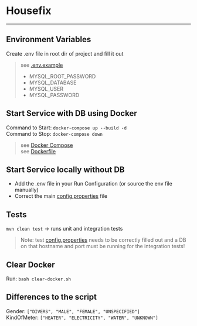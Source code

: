 # Housefix

___

## Environment Variables
Create .env file in root dir of project and fill it out
> see [.env.example](./.env.example)
> - MYSQL_ROOT_PASSWORD
> - MYSQL_DATABASE
> - MYSQL_USER
> - MYSQL_PASSWORD

## Start Service with DB using Docker
Command to Start: `docker-compose up --build -d`\
Command to Stop: `docker-compose down`
> see [Docker Compose](./docker-compose.yml)\
> see [Dockerfile](./Dockerfile)

## Start Service locally without DB
- Add the .env file in your Run Configuration (or source the env file manually)
- Correct the main [config.properties](src/main/resources/config.properties) file

## Tests
`mvn clean test` -> runs unit and integration tests
> Note: test [config.properties](src/test/resources/config.properties) needs to be correctly filled out and a DB on that hostname and port must be running for the integration tests!

## Clear Docker
Run: `bash clear-docker.sh`

## Differences to the script
Gender: `["DIVERS", "MALE", "FEMALE", "UNSPECIFIED"]`\
KindOfMeter: `["HEATER", "ELECTRICITY", "WATER", "UNKNOWN"]`